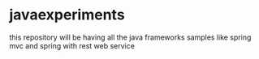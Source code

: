 # javaexperiments
this repository will be having all the java frameworks samples like spring mvc and spring with rest web service 
